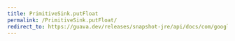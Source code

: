 ```yaml
---
title: PrimitiveSink.putFloat
permalink: /PrimitiveSink.putFloat/
redirect_to: https://guava.dev/releases/snapshot-jre/api/docs/com/google/common/hash/PrimitiveSink.html#putFloat-float-
---
```

